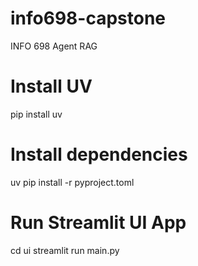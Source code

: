 # info698-capstone
INFO 698 Agent RAG

# Install UV
pip install uv

# Install dependencies
uv pip install -r pyproject.toml

# Run Streamlit UI App
cd ui
streamlit run main.py